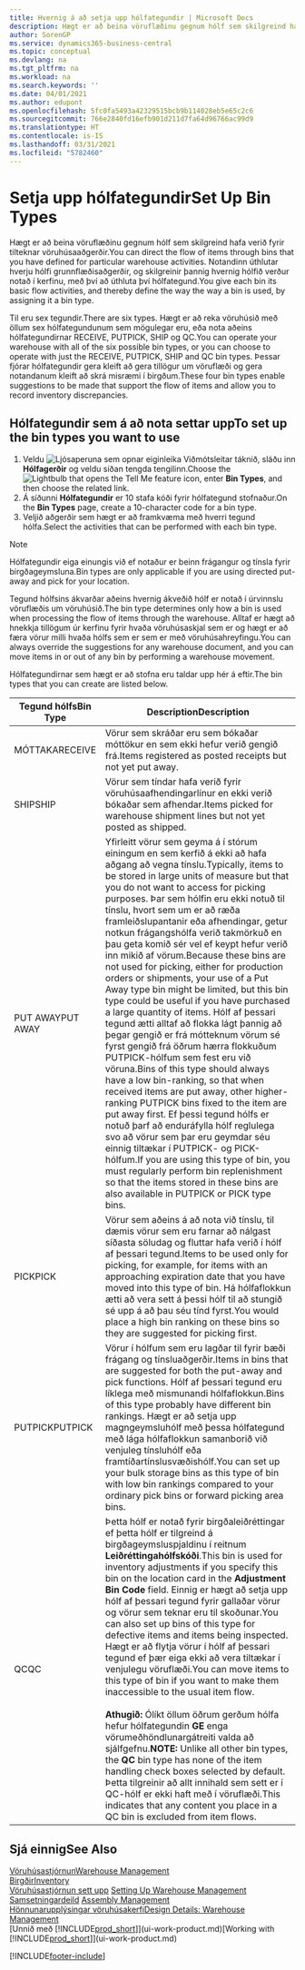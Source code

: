 ```yaml
---
title: Hvernig á að setja upp hólfategundir | Microsoft Docs
description: Hægt er að beina vöruflæðinu gegnum hólf sem skilgreind hafa verið fyrir tilteknar vöruhúsaaðgerðir. Notandinn úthlutar hverju hólfi grunnflæðisaðgerðir, og skilgreinir þannig hvernig hólfið verður notað í kerfinu, með því að úthluta því hólfategund.
author: SorenGP
ms.service: dynamics365-business-central
ms.topic: conceptual
ms.devlang: na
ms.tgt_pltfrm: na
ms.workload: na
ms.search.keywords: ''
ms.date: 04/01/2021
ms.author: edupont
ms.openlocfilehash: 5fc0fa5493a42329515bcb9b114028eb5e65c2c6
ms.sourcegitcommit: 766e2840fd16efb901d211d7fa64d96766ac99d9
ms.translationtype: HT
ms.contentlocale: is-IS
ms.lasthandoff: 03/31/2021
ms.locfileid: "5782460"
---
```

# <a name="set-up-bin-types"></a><span data-ttu-id="ffbd0-104">Setja upp hólfategundir</span><span class="sxs-lookup"><span data-stu-id="ffbd0-104">Set Up Bin Types</span></span>
<span data-ttu-id="ffbd0-105">Hægt er að beina vöruflæðinu gegnum hólf sem skilgreind hafa verið fyrir tilteknar vöruhúsaaðgerðir.</span><span class="sxs-lookup"><span data-stu-id="ffbd0-105">You can direct the flow of items through bins that you have defined for particular warehouse activities.</span></span> <span data-ttu-id="ffbd0-106">Notandinn úthlutar hverju hólfi grunnflæðisaðgerðir, og skilgreinir þannig hvernig hólfið verður notað í kerfinu, með því að úthluta því hólfategund.</span><span class="sxs-lookup"><span data-stu-id="ffbd0-106">You give each bin its basic flow activities, and thereby define the way the way a bin is used, by assigning it a bin type.</span></span>  

<span data-ttu-id="ffbd0-107">Til eru sex tegundir.</span><span class="sxs-lookup"><span data-stu-id="ffbd0-107">There are six types.</span></span> <span data-ttu-id="ffbd0-108">Hægt er að reka vöruhúsið með öllum sex hólfategundunum sem mögulegar eru, eða nota aðeins hólfategundirnar RECEIVE, PUTPICK, SHIP og QC.</span><span class="sxs-lookup"><span data-stu-id="ffbd0-108">You can operate your warehouse with all of the six possible bin types, or you can choose to operate with just the RECEIVE, PUTPICK, SHIP and QC bin types.</span></span> <span data-ttu-id="ffbd0-109">Þessar fjórar hólfategundir gera kleift að gera tillögur um vöruflæði og gera notandanum kleift að skrá misræmi í birgðum.</span><span class="sxs-lookup"><span data-stu-id="ffbd0-109">These four bin types enable suggestions to be made that support the flow of items and allow you to record inventory discrepancies.</span></span>  

## <a name="to-set-up-the-bin-types-you-want-to-use"></a><span data-ttu-id="ffbd0-110">Hólfategundir sem á að nota settar upp</span><span class="sxs-lookup"><span data-stu-id="ffbd0-110">To set up the bin types you want to use</span></span>  
1.  <span data-ttu-id="ffbd0-111">Veldu ![Ljósaperuna sem opnar eiginleika Viðmótsleitar](media/ui-search/search_small.png "Segðu mér hvað þú vilt gera") táknið, sláðu inn **Hólfagerðir** og veldu síðan tengda tengilinn.</span><span class="sxs-lookup"><span data-stu-id="ffbd0-111">Choose the ![Lightbulb that opens the Tell Me feature](media/ui-search/search_small.png "Tell me what you want to do") icon, enter **Bin Types**, and then choose the related link.</span></span>  
2.  <span data-ttu-id="ffbd0-112">Á síðunni **Hólfategundir** er 10 stafa kóði fyrir hólfategund stofnaður.</span><span class="sxs-lookup"><span data-stu-id="ffbd0-112">On the **Bin Types** page, create a 10-character code for a bin type.</span></span>  
3.  <span data-ttu-id="ffbd0-113">Veljið aðgerðir sem hægt er að framkvæma með hverri tegund hólfa.</span><span class="sxs-lookup"><span data-stu-id="ffbd0-113">Select the activities that can be performed with each bin type.</span></span>  

> [!NOTE]  
>  <span data-ttu-id="ffbd0-114">Hólfategundir eiga einungis við ef notaður er beinn frágangur og tínsla fyrir birgðageymsluna.</span><span class="sxs-lookup"><span data-stu-id="ffbd0-114">Bin types are only applicable if you are using directed put-away and pick for your location.</span></span>  

<span data-ttu-id="ffbd0-115">Tegund hólfsins ákvarðar aðeins hvernig ákveðið hólf er notað í úrvinnslu vöruflæðis um vöruhúsið.</span><span class="sxs-lookup"><span data-stu-id="ffbd0-115">The bin type determines only how a bin is used when processing the flow of items through the warehouse.</span></span> <span data-ttu-id="ffbd0-116">Alltaf er hægt að hnekkja tillögum úr kerfinu fyrir hvaða vöruhúsaskjal sem er og hægt er að færa vörur milli hvaða hólfs sem er sem er með vöruhúsahreyfingu.</span><span class="sxs-lookup"><span data-stu-id="ffbd0-116">You can always override the suggestions for any warehouse document, and you can move items in or out of any bin by performing a warehouse movement.</span></span>  

<span data-ttu-id="ffbd0-117">Hólfategundirnar sem hægt er að stofna eru taldar upp hér á eftir.</span><span class="sxs-lookup"><span data-stu-id="ffbd0-117">The bin types that you can create are listed below.</span></span>  

|<span data-ttu-id="ffbd0-118">Tegund hólfs</span><span class="sxs-lookup"><span data-stu-id="ffbd0-118">Bin Type</span></span>|<span data-ttu-id="ffbd0-119">Description</span><span class="sxs-lookup"><span data-stu-id="ffbd0-119">Description</span></span>|  
|------------------|---------------------------------------|  
|<span data-ttu-id="ffbd0-120">MÓTTAKA</span><span class="sxs-lookup"><span data-stu-id="ffbd0-120">RECEIVE</span></span>|<span data-ttu-id="ffbd0-121">Vörur sem skráðar eru sem bókaðar móttökur en sem ekki hefur verið gengið frá.</span><span class="sxs-lookup"><span data-stu-id="ffbd0-121">Items registered as posted receipts but not yet put away.</span></span>|  
|<span data-ttu-id="ffbd0-122">SHIP</span><span class="sxs-lookup"><span data-stu-id="ffbd0-122">SHIP</span></span>|<span data-ttu-id="ffbd0-123">Vörur sem tíndar hafa verið fyrir vöruhúsaafhendingarlínur en ekki verið bókaðar sem afhendar.</span><span class="sxs-lookup"><span data-stu-id="ffbd0-123">Items picked for warehouse shipment lines but not yet posted as shipped.</span></span>|  
|<span data-ttu-id="ffbd0-124">PUT AWAY</span><span class="sxs-lookup"><span data-stu-id="ffbd0-124">PUT AWAY</span></span>|<span data-ttu-id="ffbd0-125">Yfirleitt vörur sem geyma á í stórum einingum en sem kerfið á ekki að hafa aðgang að vegna tínslu.</span><span class="sxs-lookup"><span data-stu-id="ffbd0-125">Typically, items to be stored in large units of measure but that you do not want to access for picking purposes.</span></span> <span data-ttu-id="ffbd0-126">Þar sem hólfin eru ekki notuð til tínslu, hvort sem um er að ræða framleiðslupantanir eða afhendingar, getur notkun frágangshólfa verið takmörkuð en þau geta komið sér vel ef keypt hefur verið inn mikið af vörum.</span><span class="sxs-lookup"><span data-stu-id="ffbd0-126">Because these bins are not used for picking, either for production orders or shipments, your use of a Put Away type bin might be limited, but this bin type could be useful if you have purchased a large quantity of items.</span></span> <span data-ttu-id="ffbd0-127">Hólf af þessari tegund ætti alltaf að flokka lágt þannig að þegar gengið er frá mótteknum vörum sé fyrst gengið frá öðrum hærra flokkuðum PUTPICK-hólfum sem fest eru við vöruna.</span><span class="sxs-lookup"><span data-stu-id="ffbd0-127">Bins of this type should always have a low bin-ranking, so that when received items are put away, other higher-ranking PUTPICK bins fixed to the item are put away first.</span></span> <span data-ttu-id="ffbd0-128">Ef þessi tegund hólfs er notuð þarf að enduráfylla hólf reglulega svo að vörur sem þar eru geymdar séu einnig tiltækar í PUTPICK- og PICK-hólfum.</span><span class="sxs-lookup"><span data-stu-id="ffbd0-128">If you are using this type of bin, you must regularly perform bin replenishment so that the items stored in these bins are also available in PUTPICK or PICK type bins.</span></span>|  
|<span data-ttu-id="ffbd0-129">PICK</span><span class="sxs-lookup"><span data-stu-id="ffbd0-129">PICK</span></span>|<span data-ttu-id="ffbd0-130">Vörur sem aðeins á að nota við tínslu, til dæmis vörur sem eru farnar að nálgast síðasta söludag og fluttar hafa verið í hólf af þessari tegund.</span><span class="sxs-lookup"><span data-stu-id="ffbd0-130">Items to be used only for picking, for example, for items with an approaching expiration date that you have moved into this type of bin.</span></span> <span data-ttu-id="ffbd0-131">Há hólfaflokkun ætti að vera sett á þessi hólf til að stungið sé upp á að þau séu tínd fyrst.</span><span class="sxs-lookup"><span data-stu-id="ffbd0-131">You would place a high bin ranking on these bins so they are suggested for picking first.</span></span>|  
|<span data-ttu-id="ffbd0-132">PUTPICK</span><span class="sxs-lookup"><span data-stu-id="ffbd0-132">PUTPICK</span></span>|<span data-ttu-id="ffbd0-133">Vörur í hólfum sem eru lagðar til fyrir bæði frágang og tínsluaðgerðir.</span><span class="sxs-lookup"><span data-stu-id="ffbd0-133">Items in bins that are suggested for both the put-away and pick functions.</span></span> <span data-ttu-id="ffbd0-134">Hólf af þessari tegund eru líklega með mismunandi hólfaflokkun.</span><span class="sxs-lookup"><span data-stu-id="ffbd0-134">Bins of this type probably have different bin rankings.</span></span> <span data-ttu-id="ffbd0-135">Hægt er að setja upp magngeymsluhólf með þessa hólfategund með lága hólfaflokkun samanborið við venjuleg tínsluhólf eða framtíðartínslusvæðishólf.</span><span class="sxs-lookup"><span data-stu-id="ffbd0-135">You can set up your bulk storage bins as this type of bin with low bin rankings compared to your ordinary pick bins or forward picking area bins.</span></span>|  
|<span data-ttu-id="ffbd0-136">QC</span><span class="sxs-lookup"><span data-stu-id="ffbd0-136">QC</span></span>|<span data-ttu-id="ffbd0-137">Þetta hólf er notað fyrir birgðaleiðréttingar ef þetta hólf er tilgreind á birgðageymsluspjaldinu í reitnum **Leiðréttingahólfskóði**.</span><span class="sxs-lookup"><span data-stu-id="ffbd0-137">This bin is used for inventory adjustments if you specify this bin on the location card in the **Adjustment Bin Code** field.</span></span> <span data-ttu-id="ffbd0-138">Einnig er hægt að setja upp hólf af þessari tegund fyrir gallaðar vörur og vörur sem teknar eru til skoðunar.</span><span class="sxs-lookup"><span data-stu-id="ffbd0-138">You can also set up bins of this type for defective items and items being inspected.</span></span> <span data-ttu-id="ffbd0-139">Hægt er að flytja vörur í hólf af þessari tegund ef þær eiga ekki að vera tiltækar í venjulegu vöruflæði.</span><span class="sxs-lookup"><span data-stu-id="ffbd0-139">You can move items to this type of bin if you want to make them inaccessible to the usual item flow.</span></span><br /><br /> <span data-ttu-id="ffbd0-140">**Athugið:** Ólíkt öllum öðrum gerðum hólfa hefur hólfategundin **GE** enga vörumeðhöndlunargátreiti valda að sjálfgefnu.</span><span class="sxs-lookup"><span data-stu-id="ffbd0-140">**NOTE:** Unlike all other bin types, the **QC** bin type has none of the item handling check boxes selected by default.</span></span> <span data-ttu-id="ffbd0-141">Þetta tilgreinir að allt innihald sem sett er í QC-hólf er ekki haft með í vöruflæði.</span><span class="sxs-lookup"><span data-stu-id="ffbd0-141">This indicates that any content you place in a QC bin is excluded from item flows.</span></span>|  

## <a name="see-also"></a><span data-ttu-id="ffbd0-142">Sjá einnig</span><span class="sxs-lookup"><span data-stu-id="ffbd0-142">See Also</span></span>
[<span data-ttu-id="ffbd0-143">Vöruhúsastjórnun</span><span class="sxs-lookup"><span data-stu-id="ffbd0-143">Warehouse Management</span></span>](warehouse-manage-warehouse.md)  
[<span data-ttu-id="ffbd0-144">Birgðir</span><span class="sxs-lookup"><span data-stu-id="ffbd0-144">Inventory</span></span>](inventory-manage-inventory.md)  
<span data-ttu-id="ffbd0-145">[Vöruhúsastjórnun sett upp](warehouse-setup-warehouse.md)   </span><span class="sxs-lookup"><span data-stu-id="ffbd0-145">[Setting Up Warehouse Management](warehouse-setup-warehouse.md)   </span></span>  
<span data-ttu-id="ffbd0-146">[Samsetningardeild](assembly-assemble-items.md)  </span><span class="sxs-lookup"><span data-stu-id="ffbd0-146">[Assembly Management](assembly-assemble-items.md)  </span></span>  
[<span data-ttu-id="ffbd0-147">Hönnunarupplýsingar vöruhúsakerfi</span><span class="sxs-lookup"><span data-stu-id="ffbd0-147">Design Details: Warehouse Management</span></span>](design-details-warehouse-management.md)  
<span data-ttu-id="ffbd0-148">[Unnið með [!INCLUDE[prod_short](includes/prod_short.md)]](ui-work-product.md)</span><span class="sxs-lookup"><span data-stu-id="ffbd0-148">[Working with [!INCLUDE[prod_short](includes/prod_short.md)]](ui-work-product.md)</span></span>


[!INCLUDE[footer-include](includes/footer-banner.md)]